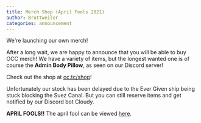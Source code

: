 ```yaml
---
title: Merch Shop (April Fools 2021)
author: Brottweiler
categories: announcement
---
```


We're launching our own merch!

After a long wait, we are happy to announce that you will be able to buy OCC merch! We have a variety of items, but the longest wanted one is of course the **Admin Body Pillow**, as seen on our Discord server!

Check out the shop at [oc.tc/shop](https://oc.tc/shop/)!

Unfortunately our stock has been delayed due to the Ever Given ship being stuck blocking the Suez Canal. But you can still reserve items and get notified by our Discord bot Cloudy.

**APRIL FOOLS!!** The april fool can be viewed [here](https://archive.ph/noQnZ).
